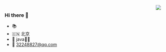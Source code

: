 <!-- <img align="right" src="https://github-readme-stats.vercel.app/api?username=LeesinDong&show_icons=true&icon_color=CE1D2D&text_color=718096&bg_color=ffffff&hide_title=true" /> -->

<img align="right" src="https://github-readme-stats.vercel.app/api?username=LeesinDong&show_icons=true&icon_color=805AD5&text_color=718096&bg_color=ffffff&hide_title=true" />

### Hi there 👋

- 📚 
- 🇨🇳 北京
- 🐖 java👨‍💻‍
- 📮 32248827@qq.com

<!--- :orange_book: Focusing on Swift & iOS
- :hammer: Creator of applications and frameworks
- :ram: Founder the ObjCCN
- :meat_on_bone: Meat lover-->

<!--- 🔭 I’m currently working on ...
- 🌱 I’m currently learning ...
- 👯 I’m looking to collaborate on ...
- 🤔 I’m looking for help with ...
- 💬 Ask me about ...
- 📫 How to reach me: ...
- 😄 Pronouns: ...
- ⚡ Fun fact: ...-->

<!--
csdn：https://blog.csdn.net/qq945655645/article/details/108745636
自定义：https://sspai.com/post/63198-->


